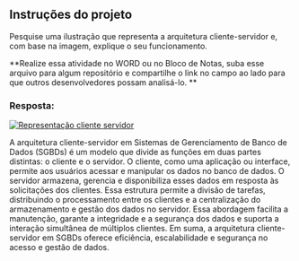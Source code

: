 ## Instruções do projeto

Pesquise uma ilustração que representa a arquitetura cliente-servidor e, com base na imagem, explique o seu funcionamento.

**Realize essa atividade no WORD ou no Bloco de Notas, suba esse arquivo para algum repositório e compartilhe o link no campo ao lado para que outros desenvolvedores possam analisá-lo. **

### Resposta:

[![Representação cliente servidor](https://upload.wikimedia.org/wikipedia/commons/1/1c/Cliente-Servidor.png)](https://upload.wikimedia.org/wikipedia/commons/1/1c/Cliente-Servidor.png)

A arquitetura cliente-servidor em Sistemas de Gerenciamento de Banco de Dados (SGBDs) é um modelo que divide as funções em duas partes distintas: o cliente e o servidor. O cliente, como uma aplicação ou interface, permite aos usuários acessar e manipular os dados no banco de dados. O servidor armazena, gerencia e disponibiliza esses dados em resposta às solicitações dos clientes. Essa estrutura permite a divisão de tarefas, distribuindo o processamento entre os clientes e a centralização do armazenamento e gestão dos dados no servidor. Essa abordagem facilita a manutenção, garante a integridade e a segurança dos dados e suporta a interação simultânea de múltiplos clientes. Em suma, a arquitetura cliente-servidor em SGBDs oferece eficiência, escalabilidade e segurança no acesso e gestão de dados.
